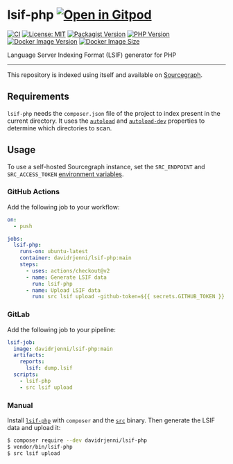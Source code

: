 # lsif-php [![Open in Gitpod](https://gitpod.io/button/open-in-gitpod.svg)](https://gitpod.io/#https://github.com/davidrjenni/lsif-php)

[![CI](https://github.com/davidrjenni/lsif-php/actions/workflows/ci.yml/badge.svg)](https://github.com/davidrjenni/lsif-php/actions/workflows/ci.yml)
[![License: MIT](https://img.shields.io/github/license/davidrjenni/lsif-php)](https://github.com/davidrjenni/lsif-php/blob/main/LICENSE)
[![Packagist Version](https://img.shields.io/packagist/v/davidrjenni/lsif-php)](https://packagist.org/packages/davidrjenni/lsif-php)
[![PHP Version](https://img.shields.io/packagist/php-v/davidrjenni/lsif-php)](https://packagist.org/packages/davidrjenni/lsif-php)
[![Docker Image Version](https://img.shields.io/docker/v/davidrjenni/lsif-php?label=docker)](https://hub.docker.com/r/davidrjenni/lsif-php)
[![Docker Image Size](https://img.shields.io/docker/image-size/davidrjenni/lsif-php)](https://hub.docker.com/r/davidrjenni/lsif-php)

Language Server Indexing Format (LSIF) generator for PHP

---

This repository is indexed using itself and available on [Sourcegraph](https://sourcegraph.com/github.com/davidrjenni/lsif-php).

## Requirements

`lsif-php` needs the `composer.json` file of the project
to index present in the current directory. It uses the
[`autoload`](https://getcomposer.org/doc/04-schema.md#autoload) and
[`autoload-dev`](https://getcomposer.org/doc/04-schema.md#autoload-dev)
properties to determine which directories to scan.

## Usage

To use a self-hosted Sourcegraph instance, set the
`SRC_ENDPOINT` and `SRC_ACCESS_TOKEN` [environment
variables](https://docs.sourcegraph.com/cli/explanations/env).

### GitHub Actions

Add the following job to your workflow:

```yml
on:
  - push

jobs:
  lsif-php:
    runs-on: ubuntu-latest
    container: davidrjenni/lsif-php:main
    steps:
      - uses: actions/checkout@v2
      - name: Generate LSIF data
        run: lsif-php
      - name: Upload LSIF data
        run: src lsif upload -github-token=${{ secrets.GITHUB_TOKEN }}
```

### GitLab

Add the following job to your pipeline:

```yml
lsif-job:
  image: davidrjenni/lsif-php:main
  artifacts:
    reports:
      lsif: dump.lsif
  scripts:
    - lsif-php
    - src lsif upload
```

### Manual

Install [`lsif-php`](https://packagist.org/packages/davidrjenni/lsif-php)
with `composer` and the
[`src`](https://docs.sourcegraph.com/cli/quickstart) binary. Then generate
the LSIF data and upload it:

```bash
$ composer require --dev davidrjenni/lsif-php
$ vendor/bin/lsif-php
$ src lsif upload
```
